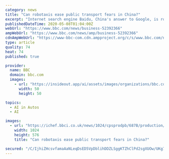```yaml
---
category: news
title: "Can robotaxis ease public transport fears in China?"
excerpt: "Internet search engine Baidu, China's answer to Google, is rolling out a fleet of 75 of its Apollo robotaxis across three cities in China. Baidu worked with a number of carmakers"
publishedDateTime: 2020-05-08T01:04:00Z
webUrl: "https://www.bbc.com/news/business-52392366"
ampWebUrl: "https://www.bbc.com/news/amp/business-52392366"
cdnAmpWebUrl: "https://www-bbc-com.cdn.ampproject.org/c/s/www.bbc.com/news/amp/business-52392366"
type: article
quality: 74
heat: 74
published: true

provider:
  name: BBC
  domain: bbc.com
  images:
    - url: "https://insideout.app/ai/assets/images/organizations/bbc.com-50x50.jpg"
      width: 50
      height: 50

topics:
  - AI in Autos
  - AI

images:
  - url: "https://ichef.bbci.co.uk/news/1024/cpsprodpb/687B/production/_112174762_robotaxi.jpg"
    width: 1024
    height: 576
    title: "Can robotaxis ease public transport fears in China?"

secured: "/C/IjhiZHcsvfamaAaNLeqDsED5VpDblihDDZLSggKTZhClPd2sgXUOw/UKg7JI7sJCJhzqzHFD8yREBxbR3RMTl2fCWtCK5GbfCprD5M9CeueFv6aB+xlqBw/AQRWGkMbm1OXpjs8V83Dj+EnmgyB310cz9hdbi8y03RlVuxsdv79gV4/knxWMHSE1kP19olX0R5cjGwt8gx1fwCH9doM1A8nc2luEvSGmkPXbk9yuPSz0q+JmCGOIE+yIY+gFmvmSr1HfNYYKv4urkuefzMeylQlIgyTfHuyoSh3ByYkChHkgQVzjX4h75t3OU+rr6;W/G+ElbapUoldnfkIpqcmg=="
---
```


